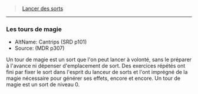 ﻿---
!GenericItem
Name: Les tours de magie
Id: spellcasting_hd.md#les-tours-de-magie
ParentLink: spellcasting_hd.md#lancer-des-sorts
ParentName: Lancer des sorts
NameLevel: 3
AltName: Cantrips (SRD p101)
Source: (MDR p307)
Attributes: {}
---
> [Lancer des sorts](hd_spellcasting.md)

---

### Les tours de magie

- AltName: Cantrips (SRD p101)
- Source: (MDR p307)

Un tour de magie est un sort que l'on peut lancer à volonté, sans le préparer à l'avance ni dépenser d'emplacement de sort. Des exercices répétés ont fini par fixer le sort dans l'esprit du lanceur de sorts et l'ont imprégné de la magie nécessaire pour générer ses effets, encore et encore. Un tour de magie est un sort de niveau 0.

